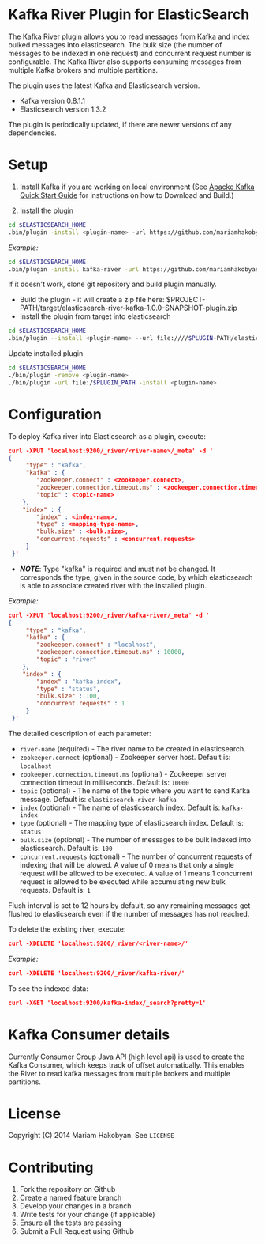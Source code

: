 Kafka River Plugin for ElasticSearch
=========

The Kafka River plugin allows you to read messages from Kafka and index bulked messages into elasticsearch.
The bulk size (the number of messages to be indexed in one request) and concurrent request number is configurable.
The Kafka River also supports consuming messages from multiple Kafka brokers and multiple partitions. 

The plugin uses the latest Kafka and Elasticsearch version.
 * Kafka version 0.8.1.1
 * Elasticsearch version 1.3.2

The plugin is periodically updated, if there are newer versions of any dependencies.

Setup
==========

1. Install Kafka if you are working on local environment (See [Apacke Kafka Quick Start Guide](http://kafka.apache.org/07/quickstart.html)  for instructions on how to Download and Build.)

2. Install the plugin 

```sh
cd $ELASTICSEARCH_HOME
.bin/plugin -install <plugin-name> -url https://github.com/mariamhakobyan/elasticsearch-river-kafka/releases/download/v1.0.0/elasticsearch-river-kafka-1.0.0-plugin.zip
```
*Example:*
```sh
cd $ELASTICSEARCH_HOME
.bin/plugin -install kafka-river -url https://github.com/mariamhakobyan/elasticsearch-river-kafka/releases/download/v1.0.0/elasticsearch-river-kafka-1.0.0-plugin.zip
```

If it doesn't work, clone git repository and build plugin manually.
* Build the plugin - it will create a zip file here: $PROJECT-PATH/target/elasticsearch-river-kafka-1.0.0-SNAPSHOT-plugin.zip
* Install the plugin from target into elasticsearch
 
```sh
cd $ELASTICSEARCH_HOME
.bin/plugin --install <plugin-name> --url file:////$PLUGIN-PATH/elasticsearch-river-kafka-1.0.0-SNAPSHOT-plugin.zip
```

Update installed plugin

```sh
cd $ELASTICSEARCH_HOME
./bin/plugin -remove <plugin-name>
./bin/plugin -url file:/$PLUGIN_PATH -install <plugin-name>
```

Configuration
=========

To deploy Kafka river into Elasticsearch as a plugin, execute:

```json
curl -XPUT 'localhost:9200/_river/<river-name>/_meta' -d '
{
     "type" : "kafka",
     "kafka" : {
        "zookeeper.connect" : <zookeeper.connect>, 
        "zookeeper.connection.timeout.ms" : <zookeeper.connection.timeout.ms>,
        "topic" : <topic-name>
    },
    "index" : {
        "index" : <index-name>,
        "type" : <mapping-type-name>,
        "bulk.size" : <bulk.size>,
        "concurrent.requests" : <concurrent.requests>
     }
 }'
 ```
 * ***NOTE***: Type "kafka" is required and must not be changed. It corresponds the type, given in the source code, by which elasticsearch is able to associate created river with the installed plugin.
 
 *Example:*

 ```json
 curl -XPUT 'localhost:9200/_river/kafka-river/_meta' -d '
 {
      "type" : "kafka",
      "kafka" : {
         "zookeeper.connect" : "localhost", 
         "zookeeper.connection.timeout.ms" : 10000,
         "topic" : "river"         
     },
     "index" : {
         "index" : "kafka-index",
         "type" : "status",
         "bulk.size" : 100,
         "concurrent.requests" : 1
      }
  }'
  ```
 
The detailed description of each parameter:
 
* `river-name` (required) - The river name to be created in elasticsearch.
* `zookeeper.connect` (optional) - Zookeeper server host. Default is: `localhost`
* `zookeeper.connection.timeout.ms` (optional) - Zookeeper server connection timeout in milliseconds. Default is: `10000`
* `topic` (optional) - The name of the topic where you want to send Kafka message. Default is: `elasticsearch-river-kafka`
* `index` (optional) - The name of elasticsearch index. Default is: `kafka-index`
* `type` (optional) - The mapping type of elasticsearch index. Default is: `status`
* `bulk.size` (optional) - The number of messages to be bulk indexed into elasticsearch. Default is: `100`
* `concurrent.requests` (optional) - The number of concurrent requests of indexing that will be alowed. A value of 0 means that only a single request will be allowed to be executed. A value of 1 means 1 concurrent request is allowed to be executed while accumulating new bulk requests. Default is: `1`

Flush interval is set to 12 hours by default, so any remaining messages get flushed to elasticsearch even if the number of messages has not reached. 


To delete the existing river, execute:
 
```json
curl -XDELETE 'localhost:9200/_river/<river-name>/'
``` 

*Example:*
```json
curl -XDELETE 'localhost:9200/_river/kafka-river/'
``` 


To see the indexed data:

```json
curl -XGET 'localhost:9200/kafka-index/_search?pretty=1'
```

Kafka Consumer details
=========

Currently Consumer Group Java API (high level api) is used to create the Kafka Consumer, which keeps track of offset automatically. This enables the River to read kafka messages from multiple brokers and multiple partitions.


License
=========
Copyright (C) 2014 Mariam Hakobyan. See `LICENSE`


Contributing
============
1. Fork the repository on Github
2. Create a named feature branch
3. Develop your changes in a branch
4. Write tests for your change (if applicable)
5. Ensure all the tests are passing
6. Submit a Pull Request using Github


